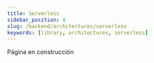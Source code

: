 ```yaml
---
title: Serverless
sidebar_position: 4
slug: /backend/architectures/serverless
keywords: [library, architectures, serverless]
---
```


Página en construcción
